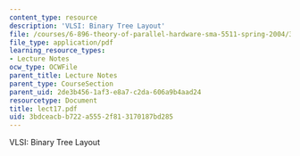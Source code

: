 ```yaml
---
content_type: resource
description: 'VLSI: Binary Tree Layout'
file: /courses/6-896-theory-of-parallel-hardware-sma-5511-spring-2004/3bdceacbb722a5552f813170187bd285_lect17.pdf
file_type: application/pdf
learning_resource_types:
- Lecture Notes
ocw_type: OCWFile
parent_title: Lecture Notes
parent_type: CourseSection
parent_uid: 2de3b456-1af3-e8a7-c2da-606a9b4aad24
resourcetype: Document
title: lect17.pdf
uid: 3bdceacb-b722-a555-2f81-3170187bd285
---
```

VLSI: Binary Tree Layout


